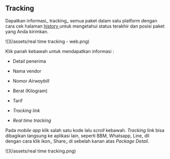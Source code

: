 ## Tracking

Dapatkan informasi_ tracking_ semua paket dalam satu platform dengan cara cek halaman [history ](https://paket.id/book/history)untuk mengetahui status terakhir dan posisi paket yang Anda kirimkan.

![](/assets/real time tracking - web.png)

Klik panah kebawah untuk mendapatkan informasi :

* Detail penerima

* Nama vendor

* Nomor _Airwaybill_

* Berat \(Kilogram\)

* Tarif

* _Tracking link_

* _Real time tracking_

Pada _mobile app_ klik salah satu kode lalu _scroll_ kebawah. _Tracking link_ bisa dibagikan langsung ke aplikasi lain, seperti BBM, Whatsapp, Line, dll dengan cara klik ikon_ Share_ di sebelah kanan atas _Package Detail_.

![](/assets/real time tracking.png)

